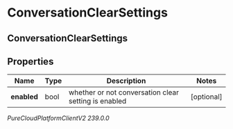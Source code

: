 # ConversationClearSettings

## ConversationClearSettings

## Properties

|Name | Type | Description | Notes|
|------------ | ------------- | ------------- | -------------|
| **enabled** | bool | whether or not conversation clear setting is enabled | [optional] |



_PureCloudPlatformClientV2 239.0.0_
